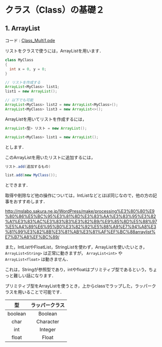 # クラス（Class）の基礎２

## 1. ArrayList

コード : [Class_Multi1.pde](../Code_Class_Multi/Class_Multi1/Class_Multi1.pde)

リストをクラスで使うには，ArrayListを用います．

```java
class MyClass
{
  int x = 0, y = 0;
}

// リストを作成する
ArrayList<MyClass> list1;
list1 = new ArrayList();

// 以下でも可能
ArrayList<MyClass> list2 = new ArrayList<MyClass>();
ArrayList<MyClass> list3 = new ArrayList<>();
```

ArrayListを用いてリストを作成するには，

```java
ArrayList<型> リスト = new ArrayList();

ArrayList<MyClass> list1 = new ArrayList();
```

とします．

このArrayListを用いたリストに追加するには，

```java
リスト.add(追加するもの)

list.add(new MyClass());
```

とできます．

取得や削除など他の操作については，IntListなどとほぼ同じなので，他の方の記事をおすすめします．

<http://mslabo.sakura.ne.jp/WordPress/make/processing%E3%80%80%E9%80%86%E5%BC%95%E3%81%8D%E3%83%AA%E3%83%95%E3%82%A1%E3%83%AC%E3%83%B3%E3%82%B9/%E9%85%8D%E5%88%97%E5%A4%89%E6%95%B0%E3%82%92%E5%88%A9%E7%94%A8%E3%81%99%E3%82%8B%E3%81%AB%E3%81%AF%EF%BC%88arraylist%E7%B7%A8%EF%BC%89/>

また，IntListやFloatList，StringListを使わず，ArrayListを使いたいとき， `ArrayList<String>` は正常に動きますが， `ArrayList<int>` や `ArrayList<float>` は動きません．

これは，Stringが参照型であり，intやfloatはプリミティブ型であるという，ちょっと難しい話になります．

プリミティブ型をArrayListを使うとき，上からclassでラップした，ラッパークラスを用いることで可能です．

|型|ラッパークラス|
|:-:|:-:|
|boolean|Boolean|
|char|Character|
|int|Integer|
|float|Float|
